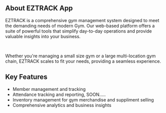 
<h2 >About EZTRACK App</h2>
<p> EZTRACK is a comprehensive gym management system designed to meet the demanding needs of modern Gym. Our web-based platform offers a suite of powerful tools that simplify day-to-day operations and provide valuable insights into your business. </p>
    <br/>
<p> Whether you're managing a small size gym or a large multi-location gym chain, EZTRACK scales to fit your needs, providing a seamless experience. </p>
<section>
          <h2>Key Features</h2>
          <ul>
            <li>Member management and tracking</li>
            <li>Attendance tracking and reporting, SOON.....</li>
            <li>Inventory management for gym merchandise and suppliment selling</li>
            <li>Comprehensive analytics and business insights</li>
          </ul>
</section>
      

      
    
